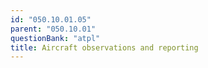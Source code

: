 ```yaml
---
id: "050.10.01.05"
parent: "050.10.01"
questionBank: "atpl"
title: Aircraft observations and reporting
---
```

